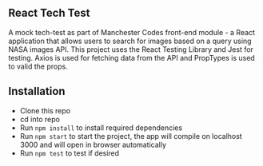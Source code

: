 ## React Tech Test

A mock tech-test as part of Manchester Codes front-end module - a React application that allows users to search for images based on a query using NASA images API. This project uses the React Testing Library and Jest for testing. Axios is used for fetching data from the API and PropTypes is used to valid the props.

## Installation

- Clone this repo
- cd into repo
- Run `npm install` to install required dependencies
- Run `npm start` to start the project, the app will compile on localhost 3000 and will open in browser automatically
- Run `npm test` to test if desired